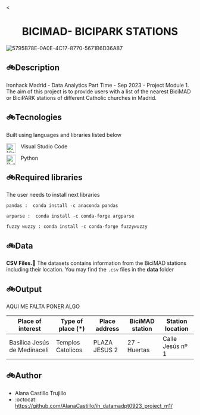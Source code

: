 <<div align="center">

# ******BICIMAD- BICIPARK STATIONS****** </div>
![5795B78E-0A0E-4C17-8770-5671B6D36A87](https://github.com/AlanaCastillo/project_m1/assets/141866356/a6ba1274-8e55-4c54-9e50-17769b4a5bd9)

## 🚲**Description**
Ironhack Madrid - Data Analytics Part Time - Sep 2023 - Project Module 1. The aim of this project is to provide users with a list of the nearest BiciMAD or BiciPARK stations of different Catholic churches in Madrid.


## 🚲**Tecnologies**

Built using languages and libraries listed below

<img align="left" alt="Visual Studio Code" width="26px" src="https://cdn.jsdelivr.net/gh/devicons/devicon/icons/vscode/vscode-original.svg" style="padding-right:10px;" />Visual Studio Code



<img align="left" alt="Python" width="26px" src="https://cdn.jsdelivr.net/gh/devicons/devicon/icons/python/python-original.svg" style="padding-right:10px;" />Python

 
 ## 🚲**Required libraries**
The user needs to install next  libraries 

`pandas :  conda install -c anaconda pandas`

`arparse :  conda install -c conda-forge argparse`

`fuzzy wuzzy : conda install -c conda-forge fuzzywuzzy`

 ## 🚲**Data**

[](https://linktodocumentation)

**CSV Files.**:open_file_folder: The datasets contains information from the BiciMAD stations including their location. You may find the `.csv` files in the __data__ folder


 ## 🚲**Output**

 AQUI ME FALTA PONER ALGO

| Place of interest | Type of place (*) | Place address | BiciMAD station | Station location |
|---------|----------|-------|------------|----------|
| Basílica Jesús de Medinaceli   | Templos Catolicos | PLAZA JESUS 2  | 27 - Huertas | Calle Jesús nº 1


## 🚲**Author**

- Alana Castillo Trujillo
- :octocat: https://github.com/AlanaCastillo/ih_datamadpt0923_project_m1/
